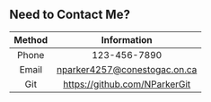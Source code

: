 Need to Contact Me?
---

| Method 	| Information 	|
|:------:	|:-----------:	|
| Phone  	|      123-456-7890      	|
| Email  	|      nparker4257@conestogac.on.ca      	|
| Git    	|      https://github.com/NParkerGit      	|
